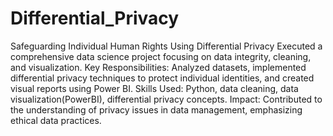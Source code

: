 # Differential_Privacy
 Safeguarding Individual Human Rights Using Differential Privacy
 Executed a comprehensive data science project focusing on data integrity, cleaning, and visualization.
 Key Responsibilities: Analyzed datasets, implemented differential privacy techniques to protect individual
 identities, and created visual reports using Power BI.
 Skills Used: Python, data cleaning, data visualization(PowerBI), differential privacy concepts.
 Impact: Contributed to the understanding of privacy issues in data management, emphasizing ethical data
 practices.
